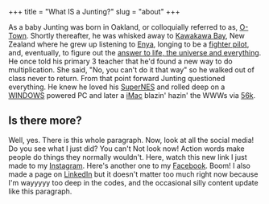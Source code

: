+++
title = "What IS a Junting?"
slug = "about"
+++

As a baby Junting was born in Oakland, or colloquially referred to as, [O-Town](https://www.youtube.com/watch?v=X_YiXpG1ql0). Shortly thereafter, he was whisked away to [Kawakawa Bay](https://en.wikipedia.org/wiki/Kawakawa,_New_Zealand), New Zealand where he grew up listening to [Enya](https://www.youtube.com/watch?v=7wfYIMyS_dI), longing to be a [fighter pilot](https://www.youtube.com/watch?v=HNR_HofJ_Fs), and, eventually, to figure out the [answer to life, the universe and everything](https://www.google.com/search?q=answer+to+life,+the+universe+and+everything&oq=answer+to+life,+the+universe+and+everything). He once told his primary 3 teacher that he'd found a new way to do multiplication. She said, "No, you can't do it that way" so he walked out of class never to return. From that point forward Junting questioned everything. He knew he loved his [SuperNES](https://www.youtube.com/watch?v=AacoxHFYvZw&feature=related) and rolled deep on a [WINDOWS](https://en.wikipedia.org/wiki/Windows_95) powered PC and later a [iMac](https://www.google.com/search?q=pink+imac+400mhz&source=lnms&tbm=isch&sa=X&ved=0ahUKEwidhL7x0b_bAhW3IDQIHYvQAiUQ_AUICygC&biw=1422&bih=1226) blazin' hazin' the WWWs via [56k](https://www.youtube.com/watch?v=p8XKhCfsTts).

## Is there more?

Well, yes. There is this whole paragraph. Now, look at all the social media! Do you see what I just did? You can't Not look now! Action words make people do things they normally wouldn't. Here, watch this new link I just made to my [Instagram](https://www.instagram.com/whatsajunting/). Here's another one to my [Facebook](https://www.facebook.com/juntinglu). Boom! I also made a page on [LinkedIn](https://www.linkedin.com/in/junting/) but it doesn't matter too much right now because I'm wayyyyy too deep in the codes, and the occasional silly content update like this paragraph.